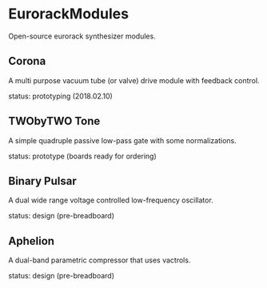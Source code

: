 # EurorackModules
Open-source eurorack synthesizer modules.

## Corona
A multi purpose vacuum tube (or valve) drive module with feedback control.

status: prototyping (2018.02.10)

## TWObyTWO Tone
A simple quadruple passive low-pass gate with some normalizations.

status: prototype (boards ready for ordering)

## Binary Pulsar
A dual wide range voltage controlled low-frequency oscillator.

status: design (pre-breadboard)

## Aphelion
A dual-band parametric compressor that uses vactrols.

status: design (pre-breadboard)
